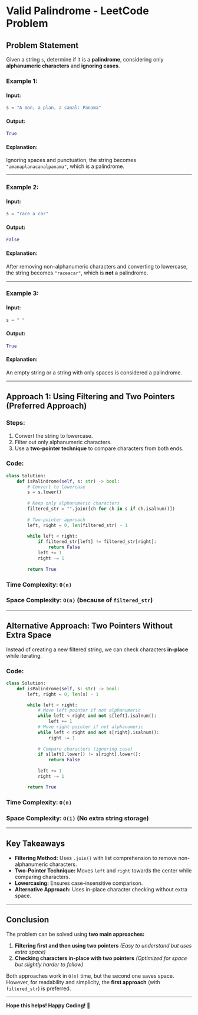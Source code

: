 # Valid Palindrome - LeetCode Problem

## Problem Statement
Given a string `s`, determine if it is a **palindrome**, considering only **alphanumeric characters** and **ignoring cases**.

### **Example 1:**
#### **Input:**
```python
s = "A man, a plan, a canal: Panama"
```
#### **Output:**
```python
True
```
#### **Explanation:**
Ignoring spaces and punctuation, the string becomes `"amanaplanacanalpanama"`, which is a palindrome.

---
### **Example 2:**
#### **Input:**
```python
s = "race a car"
```
#### **Output:**
```python
False
```
#### **Explanation:**
After removing non-alphanumeric characters and converting to lowercase, the string becomes `"raceacar"`, which is **not** a palindrome.

---
### **Example 3:**
#### **Input:**
```python
s = " "
```
#### **Output:**
```python
True
```
#### **Explanation:**
An empty string or a string with only spaces is considered a palindrome.

---
## **Approach 1: Using Filtering and Two Pointers** (Preferred Approach)
### **Steps:**
1. Convert the string to lowercase.
2. Filter out only alphanumeric characters.
3. Use a **two-pointer technique** to compare characters from both ends.

### **Code:**
```python
class Solution:
    def isPalindrome(self, s: str) -> bool:
        # Convert to lowercase
        s = s.lower()
        
        # Keep only alphanumeric characters
        filtered_str = "".join([ch for ch in s if ch.isalnum()])
        
        # Two-pointer approach
        left, right = 0, len(filtered_str) - 1
        
        while left < right:
            if filtered_str[left] != filtered_str[right]:
                return False
            left += 1
            right -= 1
        
        return True
```

### **Time Complexity:** `O(n)`  
### **Space Complexity:** `O(n)` (because of `filtered_str`)

---
## **Alternative Approach: Two Pointers Without Extra Space**
Instead of creating a new filtered string, we can check characters **in-place** while iterating.

### **Code:**
```python
class Solution:
    def isPalindrome(self, s: str) -> bool:
        left, right = 0, len(s) - 1

        while left < right:
            # Move left pointer if not alphanumeric
            while left < right and not s[left].isalnum():
                left += 1
            # Move right pointer if not alphanumeric
            while left < right and not s[right].isalnum():
                right -= 1
            
            # Compare characters (ignoring case)
            if s[left].lower() != s[right].lower():
                return False
            
            left += 1
            right -= 1

        return True
```

### **Time Complexity:** `O(n)`  
### **Space Complexity:** `O(1)` (No extra string storage)

---
## **Key Takeaways**
- **Filtering Method:** Uses `.join()` with list comprehension to remove non-alphanumeric characters.
- **Two-Pointer Technique:** Moves `left` and `right` towards the center while comparing characters.
- **Lowercasing:** Ensures case-insensitive comparison.
- **Alternative Approach:** Uses in-place character checking without extra space.

---
## **Conclusion**
The problem can be solved using **two main approaches:**
1. **Filtering first and then using two pointers** *(Easy to understand but uses extra space)*
2. **Checking characters in-place with two pointers** *(Optimized for space but slightly harder to follow)*

Both approaches work in `O(n)` time, but the second one saves space. However, for readability and simplicity, the **first approach** (with `filtered_str`) is preferred.

---
**Hope this helps! Happy Coding! 🚀**

